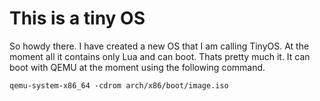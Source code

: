 # This is a tiny OS


So howdy there. I have created a new OS that I am calling TinyOS. At the moment all it contains only Lua and can boot.
Thats pretty much it. It can boot with QEMU at the moment using the following command.

```
qemu-system-x86_64 -cdrom arch/x86/boot/image.iso
```
